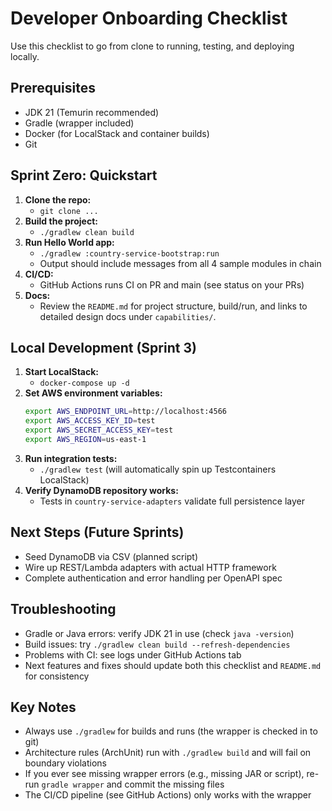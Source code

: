 # Developer Onboarding Checklist

Use this checklist to go from clone to running, testing, and deploying locally.

## Prerequisites
- JDK 21 (Temurin recommended)
- Gradle (wrapper included)
- Docker (for LocalStack and container builds)
- Git

## Sprint Zero: Quickstart
1. **Clone the repo:**
   - `git clone ...`
2. **Build the project:**
   - `./gradlew clean build`
3. **Run Hello World app:**
   - `./gradlew :country-service-bootstrap:run`
   - Output should include messages from all 4 sample modules in chain
4. **CI/CD:**
   - GitHub Actions runs CI on PR and main (see status on your PRs)
5. **Docs:**
   - Review the `README.md` for project structure, build/run, and links to detailed design docs under `capabilities/`.

## Local Development (Sprint 3)
1. **Start LocalStack:**
   - `docker-compose up -d`
2. **Set AWS environment variables:**
   ```bash
   export AWS_ENDPOINT_URL=http://localhost:4566
   export AWS_ACCESS_KEY_ID=test
   export AWS_SECRET_ACCESS_KEY=test
   export AWS_REGION=us-east-1
   ```
3. **Run integration tests:**
   - `./gradlew test` (will automatically spin up Testcontainers LocalStack)
4. **Verify DynamoDB repository works:**
   - Tests in `country-service-adapters` validate full persistence layer

## Next Steps (Future Sprints)
- Seed DynamoDB via CSV (planned script)
- Wire up REST/Lambda adapters with actual HTTP framework
- Complete authentication and error handling per OpenAPI spec

## Troubleshooting
- Gradle or Java errors: verify JDK 21 in use (check `java -version`)
- Build issues: try `./gradlew clean build --refresh-dependencies`
- Problems with CI: see logs under GitHub Actions tab
- Next features and fixes should update both this checklist and `README.md` for consistency

## Key Notes
- Always use `./gradlew` for builds and runs (the wrapper is checked in to git)
- Architecture rules (ArchUnit) run with `./gradlew build` and will fail on boundary violations
- If you ever see missing wrapper errors (e.g., missing JAR or script), re-run `gradle wrapper` and commit the missing files
- The CI/CD pipeline (see GitHub Actions) only works with the wrapper
